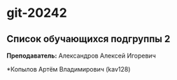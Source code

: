 # git-20242

## Список обучающихся подгруппы 2

**Преподаватель:** Александров Алексей Игоревич

*Копылов Артём Владимирович (kav128)
